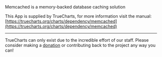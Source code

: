 Memcached is a memory-backed database caching solution

This App is supplied by TrueCharts, for more information visit the manual: [https://truecharts.org/charts/dependency/memcached](https://truecharts.org/charts/dependency/memcached)

---

TrueCharts can only exist due to the incredible effort of our staff.
Please consider making a [donation](https://truecharts.org/sponsor) or contributing back to the project any way you can!
